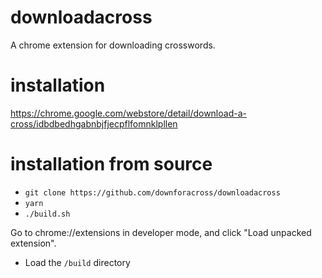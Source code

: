 # downloadacross

A chrome extension for downloading crosswords.

# installation

https://chrome.google.com/webstore/detail/download-a-cross/idbdbedhgabnbjfjecpflfomnklpllen

# installation from source

- `git clone https://github.com/downforacross/downloadacross`
- `yarn`
- `./build.sh`

Go to chrome://extensions in developer mode, and click "Load unpacked extension".
- Load the `/build` directory
